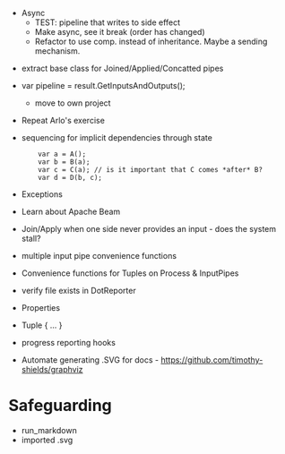 * Async
	- TEST: pipeline that writes to side effect
	- Make async, see it break (order has changed)
	- Refactor to use comp. instead of inheritance. Maybe a sending mechanism.
- extract base class for Joined/Applied/Concatted pipes
- var pipeline = result.GetInputsAndOutputs();
	- move to own project
- Repeat Arlo's exercise
- sequencing for implicit dependencies through state
	```
		var a = A();
		var b = B(a); 
		var c = C(a); // is it important that C comes *after* B?
		var d = D(b, c);
	```
- Exceptions
- Learn about Apache Beam
- Join/Apply when one side never provides an input - does the system stall?
- multiple input pipe convenience functions
- Convenience functions for Tuples on Process & InputPipes
- verify file exists in DotReporter


- Properties
-  Tuple { ... } 
- progress reporting hooks
- Automate generating .SVG for docs - https://github.com/timothy-shields/graphviz

# Safeguarding
- run_markdown
- imported .svg